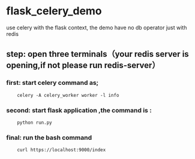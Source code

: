 # flask_celery_demo
use celery with the flask context, the demo have no db operator just with redis


## step: open three terminals（your redis server is opening,if not please run redis-server）
### first: start celery command as;
        celery -A celery_worker worker -l info
### second: start flask application ,the command is :
        python run.py
### final: run the bash command 
        curl https://localhost:9000/index
        
